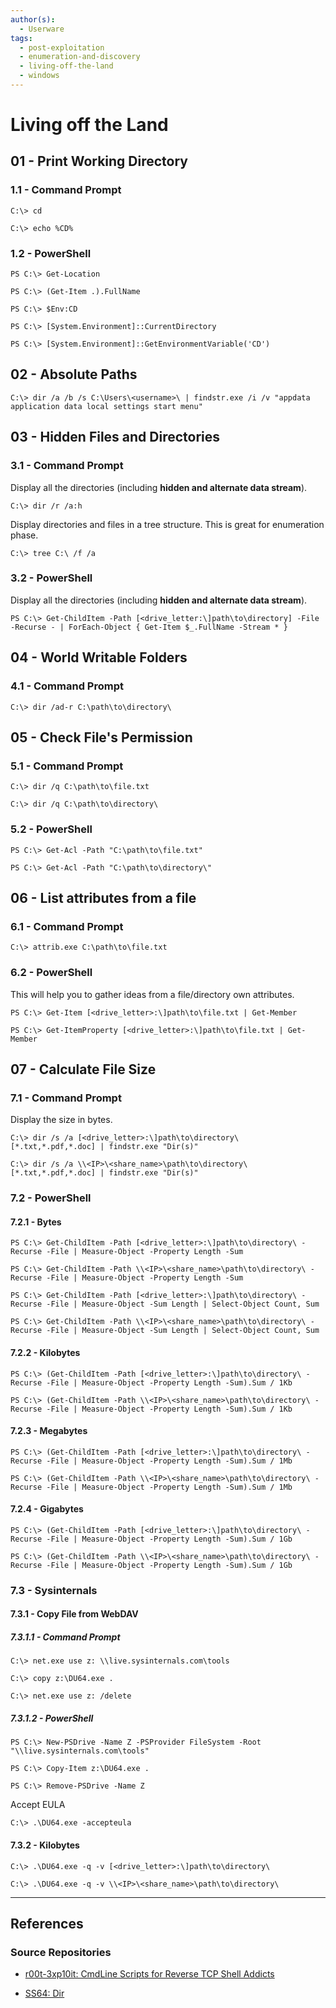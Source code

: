 ```yaml
---
author(s):
  - Userware
tags:
  - post-exploitation
  - enumeration-and-discovery
  - living-off-the-land
  - windows
---
```

# Living off the Land

## 01 - Print Working Directory

### 1.1 - Command Prompt

```
C:\> cd

C:\> echo %CD%
```

### 1.2 - PowerShell

```
PS C:\> Get-Location

PS C:\> (Get-Item .).FullName

PS C:\> $Env:CD

PS C:\> [System.Environment]::CurrentDirectory

PS C:\> [System.Environment]::GetEnvironmentVariable('CD')
```

## 02 - Absolute Paths

```
C:\> dir /a /b /s C:\Users\<username>\ | findstr.exe /i /v "appdata application data local settings start menu"
```

## 03 - Hidden Files and Directories

### 3.1 - Command Prompt

Display all the directories (including **hidden and alternate data stream**).

```
C:\> dir /r /a:h
```

Display directories and files in a tree structure. This is great for enumeration phase.

```
C:\> tree C:\ /f /a
```

### 3.2 - PowerShell

Display all the directories (including **hidden and alternate data stream**).

```
PS C:\> Get-ChildItem -Path [<drive_letter:\]path\to\directory] -File -Recurse - | ForEach-Object { Get-Item $_.FullName -Stream * }
```

## 04 - World Writable Folders

### 4.1 - Command Prompt

```
C:\> dir /ad-r C:\path\to\directory\
```

## 05 - Check File's Permission

### 5.1 - Command Prompt

```
C:\> dir /q C:\path\to\file.txt

C:\> dir /q C:\path\to\directory\
```

### 5.2 - PowerShell

```
PS C:\> Get-Acl -Path "C:\path\to\file.txt"

PS C:\> Get-Acl -Path "C:\path\to\directory\"
```

## 06 - List attributes from a file

### 6.1 - Command Prompt

```
C:\> attrib.exe C:\path\to\file.txt
```

### 6.2 - PowerShell

This will help you to gather ideas from a file/directory own attributes.

```
PS C:\> Get-Item [<drive_letter>:\]path\to\file.txt | Get-Member

PS C:\> Get-ItemProperty [<drive_letter>:\]path\to\file.txt | Get-Member
```

## 07 - Calculate File Size

### 7.1 - Command Prompt

Display the size in bytes.

```
C:\> dir /s /a [<drive_letter>:\]path\to\directory\ [*.txt,*.pdf,*.doc] | findstr.exe "Dir(s)"

C:\> dir /s /a \\<IP>\<share_name>\path\to\directory\ [*.txt,*.pdf,*.doc] | findstr.exe "Dir(s)"
```

### 7.2 - PowerShell

#### 7.2.1 - Bytes

```
PS C:\> Get-ChildItem -Path [<drive_letter>:\]path\to\directory\ -Recurse -File | Measure-Object -Property Length -Sum

PS C:\> Get-ChildItem -Path \\<IP>\<share_name>\path\to\directory\ -Recurse -File | Measure-Object -Property Length -Sum

PS C:\> Get-ChildItem -Path [<drive_letter>:\]path\to\directory\ -Recurse -File | Measure-Object -Sum Length | Select-Object Count, Sum

PS C:\> Get-ChildItem -Path \\<IP>\<share_name>\path\to\directory\ -Recurse -File | Measure-Object -Sum Length | Select-Object Count, Sum
```

#### 7.2.2 - Kilobytes

```
PS C:\> (Get-ChildItem -Path [<drive_letter>:\]path\to\directory\ -Recurse -File | Measure-Object -Property Length -Sum).Sum / 1Kb

PS C:\> (Get-ChildItem -Path \\<IP>\<share_name>\path\to\directory\ -Recurse -File | Measure-Object -Property Length -Sum).Sum / 1Kb
```

#### 7.2.3 - Megabytes

```
PS C:\> (Get-ChildItem -Path [<drive_letter>:\]path\to\directory\ -Recurse -File | Measure-Object -Property Length -Sum).Sum / 1Mb

PS C:\> (Get-ChildItem -Path \\<IP>\<share_name>\path\to\directory\ -Recurse -File | Measure-Object -Property Length -Sum).Sum / 1Mb
```

#### 7.2.4 - Gigabytes

```
PS C:\> (Get-ChildItem -Path [<drive_letter>:\]path\to\directory\ -Recurse -File | Measure-Object -Property Length -Sum).Sum / 1Gb

PS C:\> (Get-ChildItem -Path \\<IP>\<share_name>\path\to\directory\ -Recurse -File | Measure-Object -Property Length -Sum).Sum / 1Gb
```

### 7.3 - Sysinternals

#### 7.3.1 - Copy File from WebDAV

##### 7.3.1.1 - Command Prompt

```
C:\> net.exe use z: \\live.sysinternals.com\tools

C:\> copy z:\DU64.exe .

C:\> net.exe use z: /delete
```

##### 7.3.1.2 - PowerShell

```
PS C:\> New-PSDrive -Name Z -PSProvider FileSystem -Root "\\live.sysinternals.com\tools"

PS C:\> Copy-Item z:\DU64.exe .

PS C:\> Remove-PSDrive -Name Z
```

Accept EULA

```
C:\> .\DU64.exe -accepteula
```

#### 7.3.2 - Kilobytes

```
C:\> .\DU64.exe -q -v [<drive_letter>:\]path\to\directory\

C:\> .\DU64.exe -q -v \\<IP>\<share_name>\path\to\directory\
```

---
## References

### Source Repositories

- [r00t-3xp10it: CmdLine Scripts for Reverse TCP Shell Addicts](https://github.com/r00t-3xp10it/venom/wiki/CmdLine-%26-Scripts-for-reverse-TCP-shell-addicts)

- [SS64: Dir](https://ss64.com/nt/dir.html)